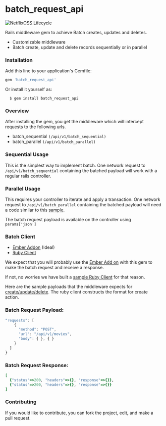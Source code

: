 # batch_request_api

[![NetflixOSS Lifecycle](https://img.shields.io/osslifecycle/Netflix/osstracker.svg)]()

Rails middleware gem to achieve Batch creates, updates and deletes.

  * Customizable middleware
  * Batch create, update and delete records sequentially or in parallel

### Installation

  Add this line to your application's Gemfile:

  ```ruby
  gem 'batch_request_api'
  ```
  Or install it yourself as:

      $ gem install batch_request_api

### Overview

After installing the gem, you get the middleware which will intercept requests to the following urls.

  * batch_sequential ```(/api/v1/batch_sequential)```
  * batch_parallel ```(/api/v1/batch_parallel)```

### Sequential Usage

This is the simplest way to implement batch. One network request to ```/api/v1/batch_sequential``` containing the batched payload will work with a regular rails controller.

### Parallel Usage

This requires your controller to iterate and apply a transaction. One network request to ```/api/v1/batch_parallel``` containing the batched payload will need a code similar to this [sample](https://github.com/Netflix/batch_request_api/blob/master/docs/sample_parallel_controller.md).

The batch request payload is available on the controller using ``` params['json'] ```

### Batch Client

* [Ember Addon](https://github.com/Netflix/ember-batch-request) (Ideal)
* [Ruby Client](https://github.com/Netflix/batch_request_client)

We expect that you will probably use the [Ember Add on](https://github.com/Netflix/ember-batch-request) with this gem to make the batch request and receive a response.

If not, no worries we have built a [sample Ruby Client](https://github.com/Netflix/batch_request_client) for that reason.

Here are the sample payloads that the middleware expects for [create/update/delete](https://github.com/Netflix/batch_request_api/blob/master/docs/expected_middleware_payload.md).
The ruby client constructs the format for create action.

### Batch Request Payload:

```javascript
"requests": [
    {
      "method": "POST",
      "url": "/api/v1/movies",
      "body": { }, { }
    }
  ]
}
```

### Batch Request Response:

```ruby
[
  {"status"=>200, "headers"=>{}, "response"=>{}},
  {"status"=>200, "headers"=>{}, "response"=>{}}
]
```


### Contributing

If you would like to contribute, you can fork the project, edit, and make a pull request.
